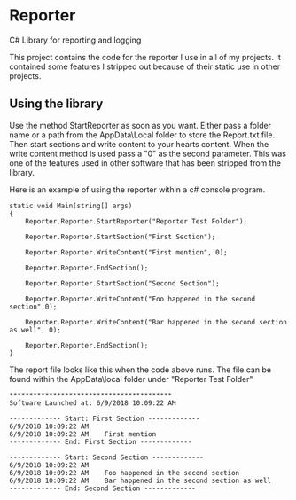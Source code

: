 # Reporter
C# Library for reporting and logging

This project contains the code for the reporter I use in all of my projects. It contained some features I stripped out because 
of their static use in other projects.

## Using the library
Use the method StartReporter as soon as you want. Either pass a folder name or a path from the AppData\Local folder to store the Report.txt file. Then start sections and write content to your hearts content. When the write content method is used pass a "0" as the second parameter. This was one of the features used in other software that has been stripped from the library.


Here is an example of using the reporter within a c# console program. 
```
static void Main(string[] args)
{
    Reporter.Reporter.StartReporter("Reporter Test Folder");

    Reporter.Reporter.StartSection("First Section");

    Reporter.Reporter.WriteContent("First mention", 0);

    Reporter.Reporter.EndSection();

    Reporter.Reporter.StartSection("Second Section");

    Reporter.Reporter.WriteContent("Foo happened in the second section",0);

    Reporter.Reporter.WriteContent("Bar happened in the second section as well", 0);

    Reporter.Reporter.EndSection();
}
```
The report file looks like this when the code above runs. The file can be found within the AppData\local folder under "Reporter Test Folder"
```
*****************************************
Software Launched at: 6/9/2018 10:09:22 AM
 
------------- Start: First Section -------------
6/9/2018 10:09:22 AM
6/9/2018 10:09:22 AM    First mention
------------- End: First Section -------------
 
------------- Start: Second Section -------------
6/9/2018 10:09:22 AM
6/9/2018 10:09:22 AM    Foo happened in the second section
6/9/2018 10:09:22 AM    Bar happened in the second section as well
------------- End: Second Section -------------
```
 

